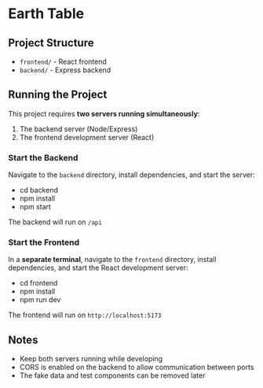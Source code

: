 # Earth Table

## Project Structure

- `frontend/` - React frontend
- `backend/` - Express backend

## Running the Project

This project requires **two servers running simultaneously**:

1. The backend server (Node/Express)
2. The frontend development server (React)

### Start the Backend

Navigate to the `backend` directory, install dependencies, and start the server:

- cd backend
- npm install
- npm start

The backend will run on `/api`

### Start the Frontend

In a **separate terminal**, navigate to the `frontend` directory, install dependencies, and start the React development server:

- cd frontend
- npm install
- npm run dev

The frontend will run on `http://localhost:5173`

## Notes

- Keep both servers running while developing
- CORS is enabled on the backend to allow communication between ports
- The fake data and test components can be removed later
